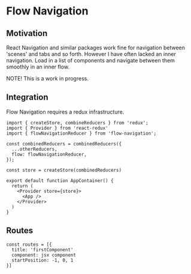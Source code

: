 # Flow Navigation
## Motivation
React Navigation and similar packages work fine for navigation between 'scenes' and tabs and so forth.
However I have often lacked an inner navigation. Load in a list of components and navigate between them
smoothly in an inner flow.

NOTE! This is a work in progress.

## Integration
Flow Navigation requires a redux infrastructure.

```
import { createStore, combineReducers } from 'redux';
import { Provider } from 'react-redux'
import { flowNavigationReducer } from 'flow-navigation';

const combinedReducers = combinedReducers({
  ...otherReducers,
  flow: flowNavigationReducer,
});

const store = createStore(combinedReducers)

export default function AppContainer() {
  return (
    <Provider store={store}>
      <App />
    </Provider>
  )
}
```

## Routes

```
const routes = [{
  title: 'firstComponent'
  component: jsx component
  startPosition: -1, 0, 1
}]
```
